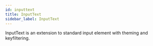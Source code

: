 ```yaml
---
id: inputtext
title: InputText
sidebar_label: InputText
---
```


InputText is an extension to standard input element with theming and keyfiltering.